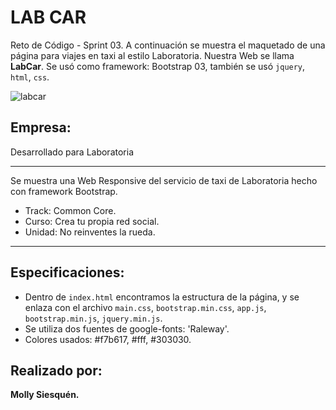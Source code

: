 # LAB CAR
Reto de Código - Sprint 03. A continuación se muestra el maquetado de una página para viajes en taxi al estilo Laboratoria. Nuestra Web se llama **LabCar**. Se usó como framework: Bootstrap 03, también se usó `jquery`, `html`, `css`.

![labcar](https://user-images.githubusercontent.com/32301249/36389454-1cedece2-156d-11e8-9b81-f9b5dfcf38ff.png)

## Empresa:
Desarrollado para Laboratoria

*******
Se muestra una Web Responsive del servicio de taxi de Laboratoria hecho con framework Bootstrap.
  * Track: Common Core.
  * Curso: Crea tu propia red social.
  * Unidad: No reinventes la rueda.

*****

## Especificaciones:
  * Dentro de `index.html` encontramos la estructura de la página, y se enlaza con el archivo `main.css`, `bootstrap.min.css`, `app.js`, `bootstrap.min.js`, `jquery.min.js`.
* Se utiliza dos fuentes de google-fonts: 'Raleway'.
* Colores usados: #f7b617, #fff, #303030.

## Realizado por:

__Molly Siesquén.__
